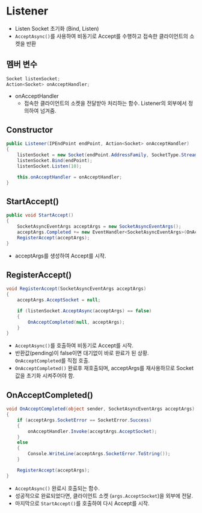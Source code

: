 # Listener
- Listen Socket 초기화 (Bind, Listen)
- `AcceptAsync()`를 사용하여 비동기로 Accept를 수행하고 접속한 클라이언트의 소켓을 반환

## 멤버 변수
```c#
Socket listenSocket;
Action<Socket> onAcceptHandler;
```
- onAcceptHandler
  - 접속한 클라이언트의 소켓을 전달받아 처리하는 함수. Listener의 외부에서 정의하여 넘겨줌.

## Constructor
```c#
public Listener(IPEndPoint endPoint, Action<Socket> onAcceptHandler)
{ 
    listenSocket = new Socket(endPoint.AddressFamily, SocketType.Stream, ProtocolType.Tcp);
    listenSocket.Bind(endPoint);
    listenSocket.Listen(10);

    this.onAcceptHandler = onAcceptHandler;
}
```

## StartAccept()
```c#
public void StartAccept()
{
    SocketAsyncEventArgs acceptArgs = new SocketAsyncEventArgs();
    acceptArgs.Completed += new EventHandler<SocketAsyncEventArgs>(OnAcceptCompleted);
    RegisterAccept(acceptArgs);
}
```
- acceptArgs를 생성하여 Accept를 시작.

## RegisterAccept()
```c#
void RegisterAccept(SocketAsyncEventArgs acceptArgs)
{
    acceptArgs.AcceptSocket = null;

    if (listenSocket.AcceptAsync(acceptArgs) == false)
    {
        OnAcceptCompleted(null, acceptArgs);
    }
}
```
- `AcceptAsync()`를 호출하여 비동기로 Accept를 시작.
- 반환값(pending)이 false이면 대기없이 바로 완료가 된 상황. `OnAcceptCompleted`를 직접 호출.
- `OnAcceptCompleted()` 완료후 재호출되며, acceptArgs를 재사용하므로 Socket 값을 초기화 시켜주어야 함.

## OnAcceptCompleted()
```c#
void OnAcceptCompleted(object sender, SocketAsyncEventArgs acceptArgs)
{
    if (acceptArgs.SocketError == SocketError.Success)
    {
        onAcceptHandler.Invoke(acceptArgs.AcceptSocket);
    }
    else 
    {
        Console.WriteLine(acceptArgs.SocketError.ToString());
    }

    RegisterAccept(acceptArgs);
}
```
- `AcceptAsync()` 완료시 호출되는 함수.
- 성공적으로 완료되었다면, 클라이언트 소켓 (`args.AcceptSocket`)을 외부에 전달.
- 마지막으로 `StartAccept()`를 호출하여 다시 Accept를 시작.
